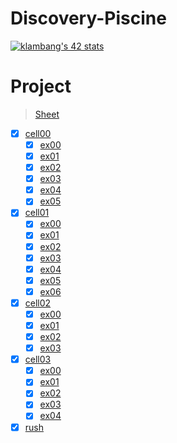 # Discovery-Piscine

[![klambang's 42 stats](https://badge42.vercel.app/api/v2/cl5ql4w6v002509jwrt915z1r/stats?cursusId=3&coalitionId=piscine)](https://github.com/JaeSeoKim/badge42)

# Project
> [Sheet]()

- [x] [cell00](./cell00/)
  - [x] [ex00](./cell00/ex00/)
  - [x] [ex01](./cell00/ex01/)
  - [x] [ex02](./cell00/ex02/)
  - [x] [ex03](./cell00/ex03/)
  - [x] [ex04](./cell00/ex04/)
  - [x] [ex05](./cell00/ex05/)
- [x] [cell01](./cell01/)
  - [x] [ex00](./cell01/ex00/)
  - [x] [ex01](./cell01/ex01/)
  - [x] [ex02](./cell01/ex02/)
  - [x] [ex03](./cell01/ex03/)
  - [x] [ex04](./cell01/ex04/)
  - [x] [ex05](./cell01/ex05/)
  - [x] [ex06](./cell01/ex06/)
- [x] [cell02](./cell02/)
  - [x] [ex00](./cell02/ex00/)
  - [x] [ex01](./cell02/ex01/)
  - [x] [ex02](./cell02/ex02/)
  - [x] [ex03](./cell02/ex03/)
- [x] [cell03](./cell03/)
  - [x] [ex00](./cell03/ex00/)
  - [x] [ex01](./cell03/ex01/)
  - [x] [ex02](./cell03/ex02/)
  - [x] [ex03](./cell03/ex03/)
  - [x] [ex04](./cell03/ex04/)
- [x] [rush](./rush/)
